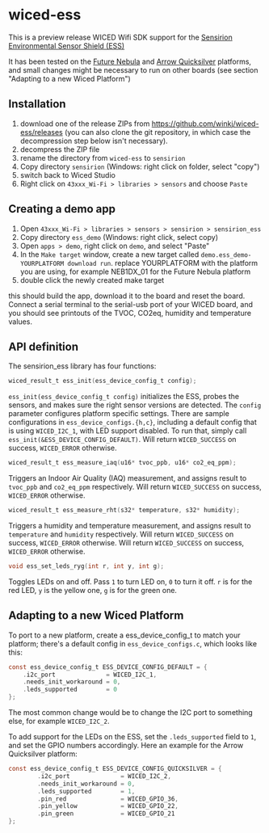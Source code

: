 # wiced-ess

This is a preview release WICED Wifi SDK support for the [Sensirion Environmental Sensor Shield (ESS)](https://developer.sensirion.com/ess/)

It has been tested on the [Future Nebula](http://www.futureelectronics.com/en/Technologies/Product.aspx?ProductID=NEB1DX01FCS1089735) and [Arrow Quicksilver](https://www.arrow.com/quicksilver) platforms, and small changes might be necessary to run on other boards (see section "Adapting to a new Wiced Platform")

## Installation
1. download one of the release ZIPs from https://github.com/winkj/wiced-ess/releases (you can also clone the git repository, in which case the decompression step below isn't necessary).
2. decompress the ZIP file
3. rename the directory from ``wiced-ess`` to ``sensirion``
4. Copy directory `sensirion` (Windows: right click on folder, select "copy")
5. switch back to Wiced Studio
6. Right click on ``43xxx_Wi-Fi > libraries > sensors`` and choose ``Paste``

## Creating a demo app
1. Open `43xxx_Wi-Fi > libraries > sensors > sensirion > sensirion_ess`
2. Copy directory `ess_demo` (Windows: right click, select copy)
3. Open `apps > demo`, right click on `demo`, and select "Paste"
4. In the ``Make target`` window, create a new target called ``demo.ess_demo-YOURPLATFORM download run``. replace YOURPLATFORM with the platform you are using, for example NEB1DX_01 for the Future Nebula platform
5. double click the newly created make target

this should build the app, download it to the board and reset the board. Connect a serial terminal to the serial-usb port of your WICED board, and you should see printouts of the TVOC, CO2eq, humidity and temperature values.

## API definition
The sensirion_ess library has four functions:

```c
wiced_result_t ess_init(ess_device_config_t config);
```
``ess_init(ess_device_config_t config)`` initializes the ESS, probes the sensors, and makes sure the right sensor versions are detected.
The ``config`` parameter configures platform specific settings. There are sample configurations in ``ess_device_configs.{h,c}``, including
a default config that is using ``WICED_I2C_1``, with LED support disabled. To run that, simply call ``ess_init(&ESS_DEVICE_CONFIG_DEFAULT)``.
Will return ``WICED_SUCCESS`` on success, ``WICED_ERROR`` otherwise.

```c
wiced_result_t ess_measure_iaq(u16* tvoc_ppb, u16* co2_eq_ppm);
```
Triggers an Indoor Air Quality (IAQ) measurement, and assigns result to ``tvoc_ppb`` and ``co2_eq_ppm`` respectively. Will return ``WICED_SUCCESS`` on success, ``WICED_ERROR`` otherwise.

```c
wiced_result_t ess_measure_rht(s32* temperature, s32* humidity);
```
Triggers a humidity and temperature measurement, and assigns result to ``temperature`` and ``humidity`` respectively. Will return ``WICED_SUCCESS`` on success, ``WICED_ERROR`` otherwise. Will return ``WICED_SUCCESS`` on success, ``WICED_ERROR`` otherwise.

```c
void ess_set_leds_ryg(int r, int y, int g);
```
Toggles LEDs on and off. Pass ``1`` to turn LED on, ``0`` to turn it off. ``r`` is for the red LED, ``y`` is the yellow one, ``g`` is for the green one.

## Adapting to a new Wiced Platform

To port to a new platform, create a ess_device_config_t to match your platform; there's a default config in ``ess_device_configs.c``, which looks like this:
```c
const ess_device_config_t ESS_DEVICE_CONFIG_DEFAULT = {
    .i2c_port              = WICED_I2C_1,
    .needs_init_workaround = 0,
    .leds_supported        = 0
};
```
The most common change would be to change the I2C port to something else, for example ``WICED_I2C_2``.

To add support for the LEDs on the ESS, set the ``.leds_supported`` field to ``1``, and set the GPIO numbers accordingly. Here an example for the Arrow Quicksilver platform:
```c
const ess_device_config_t ESS_DEVICE_CONFIG_QUICKSILVER = {
        .i2c_port              = WICED_I2C_2,
        .needs_init_workaround = 0,
        .leds_supported        = 1,
        .pin_red               = WICED_GPIO_36,
        .pin_yellow            = WICED_GPIO_22,
        .pin_green             = WICED_GPIO_21
};
```
